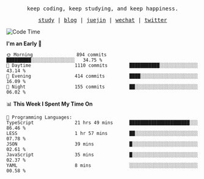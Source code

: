 <p align="center">
  <samp>
    <span>keep coding, keep studying, and keep happiness.</span>
  </samp>
</p>

<p align="center">
  <samp>
    <a href="https://github.com/ouduidui/fe-study">study</a> |
    <a href="https://deweyou.me">blog</a>  |
    <a href="https://juejin.cn/user/4309700183594366">juejin</a> |
    <a href="https://user-images.githubusercontent.com/54696834/165071004-6509e3f2-90c3-448c-9d92-3da42b0c2021.jpeg">wechat</a> |
    <a href="https://twitter.com/ouduidui">twitter</a>
  </samp>
</p>

<!--START_SECTION:waka-->
![Code Time](http://img.shields.io/badge/Code%20Time-2%2C725%20hrs%2035%20mins-blue)

**I'm an Early 🐤** 

```text
🌞 Morning                894 commits         █████████░░░░░░░░░░░░░░░░   34.75 % 
🌆 Daytime                1110 commits        ███████████░░░░░░░░░░░░░░   43.14 % 
🌃 Evening                414 commits         ████░░░░░░░░░░░░░░░░░░░░░   16.09 % 
🌙 Night                  155 commits         ██░░░░░░░░░░░░░░░░░░░░░░░   06.02 % 
```


📊 **This Week I Spent My Time On** 

```text
💬 Programming Languages: 
TypeScript               21 hrs 49 mins      ██████████████████████░░░   86.46 % 
LESS                     1 hr 57 mins        ██░░░░░░░░░░░░░░░░░░░░░░░   07.78 % 
JSON                     39 mins             █░░░░░░░░░░░░░░░░░░░░░░░░   02.61 % 
JavaScript               35 mins             █░░░░░░░░░░░░░░░░░░░░░░░░   02.37 % 
YAML                     8 mins              ░░░░░░░░░░░░░░░░░░░░░░░░░   00.58 % 
```


<!--END_SECTION:waka-->
